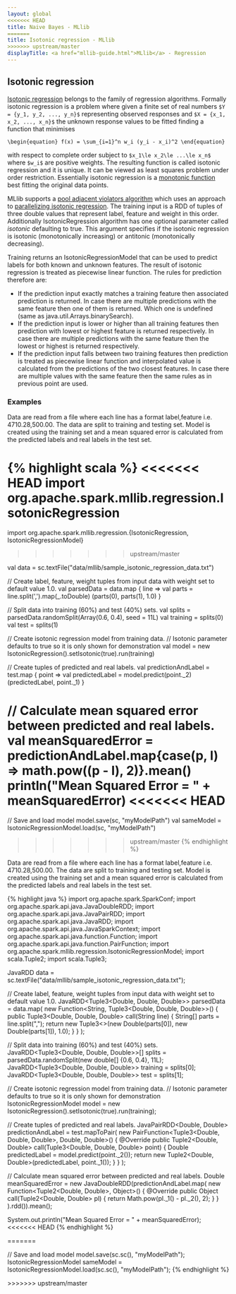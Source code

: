 ```yaml
---
layout: global
<<<<<<< HEAD
title: Naive Bayes - MLlib
=======
title: Isotonic regression - MLlib
>>>>>>> upstream/master
displayTitle: <a href="mllib-guide.html">MLlib</a> - Regression
---
```


## Isotonic regression
[Isotonic regression](http://en.wikipedia.org/wiki/Isotonic_regression)
belongs to the family of regression algorithms. Formally isotonic regression is a problem where
given a finite set of real numbers `$Y = {y_1, y_2, ..., y_n}$` representing observed responses
and `$X = {x_1, x_2, ..., x_n}$` the unknown response values to be fitted
finding a function that minimises

`\begin{equation}
  f(x) = \sum_{i=1}^n w_i (y_i - x_i)^2
\end{equation}`

with respect to complete order subject to
`$x_1\le x_2\le ...\le x_n$` where `$w_i$` are positive weights.
The resulting function is called isotonic regression and it is unique.
It can be viewed as least squares problem under order restriction.
Essentially isotonic regression is a
[monotonic function](http://en.wikipedia.org/wiki/Monotonic_function)
best fitting the original data points.

MLlib supports a
[pool adjacent violators algorithm](http://doi.org/10.1198/TECH.2010.10111)
which uses an approach to
[parallelizing isotonic regression](http://doi.org/10.1007/978-3-642-99789-1_10).
The training input is a RDD of tuples of three double values that represent
label, feature and weight in this order. Additionally IsotonicRegression algorithm has one
optional parameter called $isotonic$ defaulting to true.
This argument specifies if the isotonic regression is
isotonic (monotonically increasing) or antitonic (monotonically decreasing).

Training returns an IsotonicRegressionModel that can be used to predict
labels for both known and unknown features. The result of isotonic regression
is treated as piecewise linear function. The rules for prediction therefore are:

* If the prediction input exactly matches a training feature
  then associated prediction is returned. In case there are multiple predictions with the same
  feature then one of them is returned. Which one is undefined
  (same as java.util.Arrays.binarySearch).
* If the prediction input is lower or higher than all training features
  then prediction with lowest or highest feature is returned respectively.
  In case there are multiple predictions with the same feature
  then the lowest or highest is returned respectively.
* If the prediction input falls between two training features then prediction is treated
  as piecewise linear function and interpolated value is calculated from the
  predictions of the two closest features. In case there are multiple values
  with the same feature then the same rules as in previous point are used.

### Examples

<div class="codetabs">
<div data-lang="scala" markdown="1">
Data are read from a file where each line has a format label,feature
i.e. 4710.28,500.00. The data are split to training and testing set.
Model is created using the training set and a mean squared error is calculated from the predicted
labels and real labels in the test set.

{% highlight scala %}
<<<<<<< HEAD
import org.apache.spark.mllib.regression.IsotonicRegression
=======
import org.apache.spark.mllib.regression.{IsotonicRegression, IsotonicRegressionModel}
>>>>>>> upstream/master

val data = sc.textFile("data/mllib/sample_isotonic_regression_data.txt")

// Create label, feature, weight tuples from input data with weight set to default value 1.0.
val parsedData = data.map { line =>
  val parts = line.split(',').map(_.toDouble)
  (parts(0), parts(1), 1.0)
}

// Split data into training (60%) and test (40%) sets.
val splits = parsedData.randomSplit(Array(0.6, 0.4), seed = 11L)
val training = splits(0)
val test = splits(1)

// Create isotonic regression model from training data.
// Isotonic parameter defaults to true so it is only shown for demonstration
val model = new IsotonicRegression().setIsotonic(true).run(training)

// Create tuples of predicted and real labels.
val predictionAndLabel = test.map { point =>
  val predictedLabel = model.predict(point._2)
  (predictedLabel, point._1)
}

// Calculate mean squared error between predicted and real labels.
val meanSquaredError = predictionAndLabel.map{case(p, l) => math.pow((p - l), 2)}.mean()
println("Mean Squared Error = " + meanSquaredError)
<<<<<<< HEAD
=======

// Save and load model
model.save(sc, "myModelPath")
val sameModel = IsotonicRegressionModel.load(sc, "myModelPath")
>>>>>>> upstream/master
{% endhighlight %}
</div>

<div data-lang="java" markdown="1">
Data are read from a file where each line has a format label,feature
i.e. 4710.28,500.00. The data are split to training and testing set.
Model is created using the training set and a mean squared error is calculated from the predicted
labels and real labels in the test set.

{% highlight java %}
import org.apache.spark.SparkConf;
import org.apache.spark.api.java.JavaDoubleRDD;
import org.apache.spark.api.java.JavaPairRDD;
import org.apache.spark.api.java.JavaRDD;
import org.apache.spark.api.java.JavaSparkContext;
import org.apache.spark.api.java.function.Function;
import org.apache.spark.api.java.function.PairFunction;
import org.apache.spark.mllib.regression.IsotonicRegressionModel;
import scala.Tuple2;
import scala.Tuple3;

JavaRDD<String> data = sc.textFile("data/mllib/sample_isotonic_regression_data.txt");

// Create label, feature, weight tuples from input data with weight set to default value 1.0.
JavaRDD<Tuple3<Double, Double, Double>> parsedData = data.map(
  new Function<String, Tuple3<Double, Double, Double>>() {
    public Tuple3<Double, Double, Double> call(String line) {
      String[] parts = line.split(",");
      return new Tuple3<>(new Double(parts[0]), new Double(parts[1]), 1.0);
    }
  }
);

// Split data into training (60%) and test (40%) sets.
JavaRDD<Tuple3<Double, Double, Double>>[] splits = parsedData.randomSplit(new double[] {0.6, 0.4}, 11L);
JavaRDD<Tuple3<Double, Double, Double>> training = splits[0];
JavaRDD<Tuple3<Double, Double, Double>> test = splits[1];

// Create isotonic regression model from training data.
// Isotonic parameter defaults to true so it is only shown for demonstration
IsotonicRegressionModel model = new IsotonicRegression().setIsotonic(true).run(training);

// Create tuples of predicted and real labels.
JavaPairRDD<Double, Double> predictionAndLabel = test.mapToPair(
  new PairFunction<Tuple3<Double, Double, Double>, Double, Double>() {
    @Override public Tuple2<Double, Double> call(Tuple3<Double, Double, Double> point) {
      Double predictedLabel = model.predict(point._2());
      return new Tuple2<Double, Double>(predictedLabel, point._1());
    }
  }
);

// Calculate mean squared error between predicted and real labels.
Double meanSquaredError = new JavaDoubleRDD(predictionAndLabel.map(
  new Function<Tuple2<Double, Double>, Object>() {
    @Override public Object call(Tuple2<Double, Double> pl) {
      return Math.pow(pl._1() - pl._2(), 2);
    }
  }
).rdd()).mean();

System.out.println("Mean Squared Error = " + meanSquaredError);
<<<<<<< HEAD
{% endhighlight %}
</div>
</div>
=======

// Save and load model
model.save(sc.sc(), "myModelPath");
IsotonicRegressionModel sameModel = IsotonicRegressionModel.load(sc.sc(), "myModelPath");
{% endhighlight %}
</div>
</div>
>>>>>>> upstream/master
